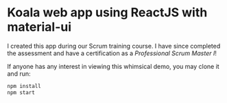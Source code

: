 # Koala web app using ReactJS with material-ui

I created this app during our Scrum training course. I have since completed the assessment and have a certification as a _Professional Scrum Master I_!

If anyone has any interest in viewing this whimsical demo, you may clone it and run:

```sh
npm install
npm start
```
